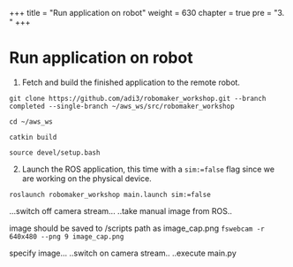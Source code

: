 +++
title = "Run application on robot"
weight = 630
chapter = true
pre = "3. "
+++

# Run application on robot

1. Fetch and build the finished application to the remote robot.

```
git clone https://github.com/adi3/robomaker_workshop.git --branch completed --single-branch ~/aws_ws/src/robomaker_workshop

cd ~/aws_ws

catkin build

source devel/setup.bash
```

2. Launch the ROS application, this time with a `sim:=false` flag since we are working on the physical device.

```
roslaunch robomaker_workshop main.launch sim:=false
```

...switch off camera stream...
..take manual image from ROS..

image should be saved to /scripts path as image_cap.png
`fswebcam -r 640x480 --png 9 image_cap.png`

specify image...
..switch on camera stream..
..execute main.py
